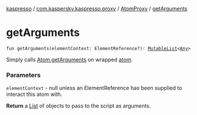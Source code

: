 [kaspresso](../../index.md) / [com.kaspersky.kaspresso.proxy](../index.md) / [AtomProxy](index.md) / [getArguments](./get-arguments.md)

# getArguments

`fun getArguments(elementContext: ElementReference?): `[`MutableList`](https://kotlinlang.org/api/latest/jvm/stdlib/kotlin.collections/-mutable-list/index.html)`<`[`Any`](https://kotlinlang.org/api/latest/jvm/stdlib/kotlin/-any/index.html)`>`

Simply calls [Atom.getArguments](#) on wrapped [atom](atom.md).

### Parameters

`elementContext` - null unless an ElementReference has been supplied to interact this atom with.

**Return**
a [List](https://kotlinlang.org/api/latest/jvm/stdlib/kotlin.collections/-list/index.html) of objects to pass to the script as arguments.

